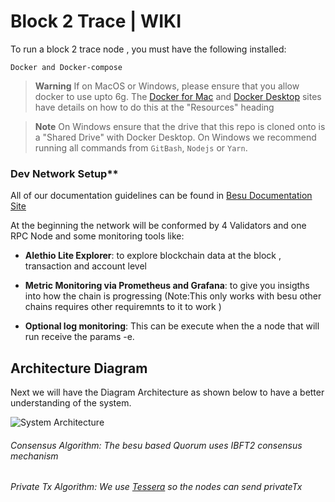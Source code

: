 # Block 2 Trace | WIKI


To run a block 2 trace node , you must have the following installed:

    Docker and Docker-compose
 
> **Warning**
> If on MacOS or Windows, please ensure that you allow docker to use upto 6g. The [Docker for Mac](https://docs.docker.com/desktop/mac/) and [Docker Desktop](https://docs.docker.com/desktop/install/windows-install/) sites have details on how to do this at the "Resources" heading

> **Note**
> On Windows ensure that the drive that this repo is cloned onto is a "Shared Drive" with Docker Desktop. On Windows we recommend running all commands from `GitBash`, `Nodejs` or `Yarn`.
    



### Dev Network Setup**

All of our documentation guidelines can be found in [Besu Documentation Site](https://besu.hyperledger.org/en/stable/)

At the beginning the network will be conformed by 4 Validators and one RPC Node and some monitoring tools like:

- **Alethio Lite Explorer**: to explore blockchain data at the block , transaction and account level 

- **Metric Monitoring via Prometheus and Grafana**: to give you insigths into how the chain is progressing (Note:This only works with besu other chains requires other requiremnts to it to work )

- **Optional log monitoring**: This can be execute when the a node that will run receive the params -e.

## Architecture Diagram

Next we will have the Diagram Architecture as shown below to have a better understanding of the system.

![System Architecture](https://bafkreic4hlcgqtpiixhf33ubado5texsfq6lvytz2stwftdc2sbv776eru.ipfs.nftstorage.link/)

###### Consensus Algorithm: The besu based Quorum uses IBFT2 consensus mechanism 
###### Private Tx Algorithm: We use [Tessera](https://docs.tessera.consensys.net/en/stable/) so the nodes can send privateTx







